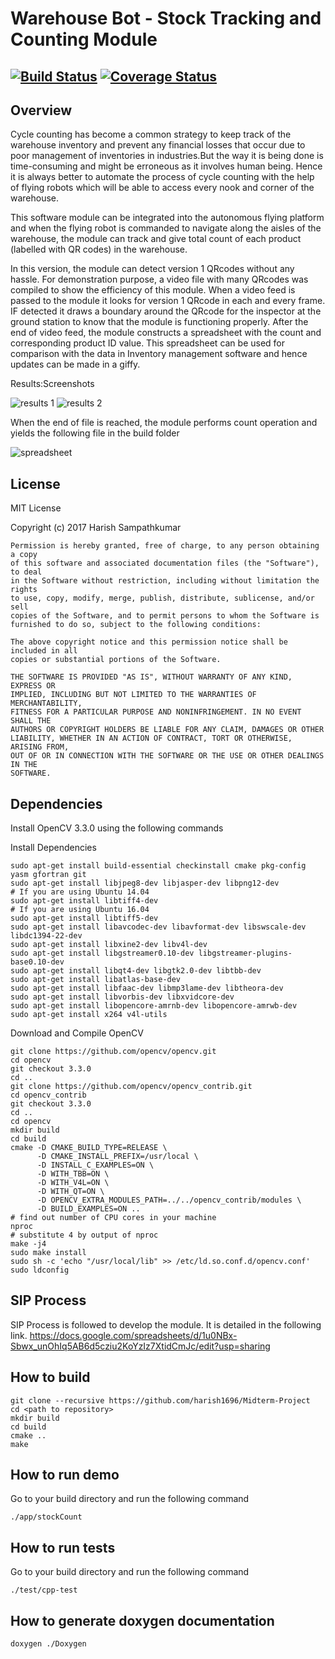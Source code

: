 # Warehouse Bot - Stock Tracking and Counting Module
[![Build Status](https://travis-ci.org/harish1696/Midterm-Project.svg?branch=master)](https://travis-ci.org/harish1696/Midterm-Project)
[![Coverage Status](https://coveralls.io/repos/github/harish1696/Midterm-Project/badge.svg?branch=master)](https://coveralls.io/github/harish1696/Midterm-Project?branch=master)
---

## Overview

Cycle counting has become a common strategy to keep track of the warehouse inventory and prevent any financial losses that occur due to poor management of inventories in industries.But the way it is being done is time-consuming and might be erroneous as it involves human being. Hence it is always better to automate the process of cycle counting with the help of flying robots which will be able to access every nook and corner of the warehouse.

This software module can be integrated into the autonomous flying platform and  when the flying robot is commanded to navigate along the aisles of the warehouse, the module can track and give total count of each product (labelled with QR codes) in the warehouse.

In this version, the module can detect version 1 QRcodes without any hassle. For demonstration purpose, a video file with many QRcodes was compiled to show the efficiency of this module. When a video feed is passed to the module it looks for version 1 QRcode in each and every frame. IF detected it draws a boundary around the QRcode for the inspector at the ground station to know that the module is functioning properly. After the end of video feed, the module constructs a spreadsheet with the count and corresponding product ID value. This spreadsheet can be used for comparison with the data in Inventory management software and hence updates can be made in a giffy. 

Results:Screenshots

![results 1](https://user-images.githubusercontent.com/13302860/31695313-e822fff4-b377-11e7-9608-052684bddf5b.png)
![results 2](https://user-images.githubusercontent.com/13302860/31695316-eae83b78-b377-11e7-8807-e2fde1a3fb66.png)

When the end of file is reached, the module performs count operation and yields the following file in the build folder

![spreadsheet](https://user-images.githubusercontent.com/13302860/31695388-5e5f319c-b378-11e7-93bc-984fd397b0dd.png)

## License
MIT License

Copyright (c) 2017 Harish Sampathkumar

```
Permission is hereby granted, free of charge, to any person obtaining a copy
of this software and associated documentation files (the "Software"), to deal
in the Software without restriction, including without limitation the rights
to use, copy, modify, merge, publish, distribute, sublicense, and/or sell
copies of the Software, and to permit persons to whom the Software is
furnished to do so, subject to the following conditions:

The above copyright notice and this permission notice shall be included in all
copies or substantial portions of the Software.

THE SOFTWARE IS PROVIDED "AS IS", WITHOUT WARRANTY OF ANY KIND, EXPRESS OR
IMPLIED, INCLUDING BUT NOT LIMITED TO THE WARRANTIES OF MERCHANTABILITY,
FITNESS FOR A PARTICULAR PURPOSE AND NONINFRINGEMENT. IN NO EVENT SHALL THE
AUTHORS OR COPYRIGHT HOLDERS BE LIABLE FOR ANY CLAIM, DAMAGES OR OTHER
LIABILITY, WHETHER IN AN ACTION OF CONTRACT, TORT OR OTHERWISE, ARISING FROM,
OUT OF OR IN CONNECTION WITH THE SOFTWARE OR THE USE OR OTHER DEALINGS IN THE
SOFTWARE.
```

## Dependencies

Install OpenCV 3.3.0 using the following commands

Install Dependencies
```
sudo apt-get install build-essential checkinstall cmake pkg-config yasm gfortran git
sudo apt-get install libjpeg8-dev libjasper-dev libpng12-dev
# If you are using Ubuntu 14.04
sudo apt-get install libtiff4-dev
# If you are using Ubuntu 16.04
sudo apt-get install libtiff5-dev
sudo apt-get install libavcodec-dev libavformat-dev libswscale-dev libdc1394-22-dev
sudo apt-get install libxine2-dev libv4l-dev
sudo apt-get install libgstreamer0.10-dev libgstreamer-plugins-base0.10-dev
sudo apt-get install libqt4-dev libgtk2.0-dev libtbb-dev
sudo apt-get install libatlas-base-dev
sudo apt-get install libfaac-dev libmp3lame-dev libtheora-dev
sudo apt-get install libvorbis-dev libxvidcore-dev
sudo apt-get install libopencore-amrnb-dev libopencore-amrwb-dev
sudo apt-get install x264 v4l-utils
```
Download and Compile OpenCV
```
git clone https://github.com/opencv/opencv.git
cd opencv 
git checkout 3.3.0 
cd ..
git clone https://github.com/opencv/opencv_contrib.git
cd opencv_contrib
git checkout 3.3.0
cd ..
cd opencv
mkdir build
cd build
cmake -D CMAKE_BUILD_TYPE=RELEASE \
      -D CMAKE_INSTALL_PREFIX=/usr/local \
      -D INSTALL_C_EXAMPLES=ON \
      -D WITH_TBB=ON \
      -D WITH_V4L=ON \
      -D WITH_QT=ON \
      -D OPENCV_EXTRA_MODULES_PATH=../../opencv_contrib/modules \
      -D BUILD_EXAMPLES=ON ..
# find out number of CPU cores in your machine
nproc
# substitute 4 by output of nproc
make -j4
sudo make install
sudo sh -c 'echo "/usr/local/lib" >> /etc/ld.so.conf.d/opencv.conf'
sudo ldconfig
```

## SIP Process
SIP Process is followed to develop the module. It is detailed in the following link.
https://docs.google.com/spreadsheets/d/1u0NBx-Sbwx_unOhIq5AB6d5cziu2KoYzIz7XtidCmJc/edit?usp=sharing

## How to build
```
git clone --recursive https://github.com/harish1696/Midterm-Project
cd <path to repository>
mkdir build
cd build
cmake ..
make
```

## How to run demo
Go to your build directory and run the following command

```
./app/stockCount
```

## How to run tests
Go to your build directory and run the following command

```
./test/cpp-test
```

## How to generate doxygen documentation

```
doxygen ./Doxygen
  

